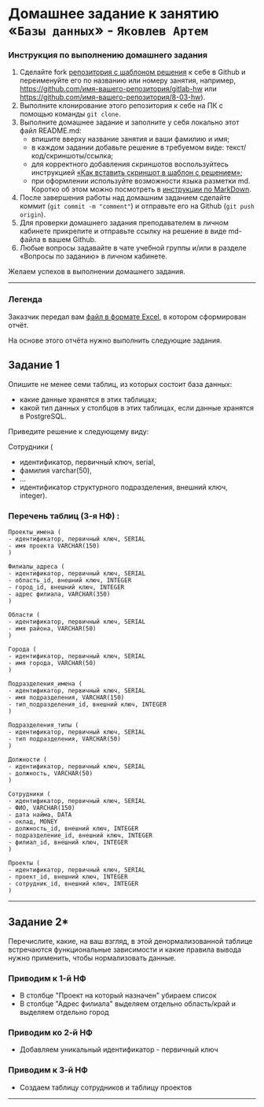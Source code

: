 # Домашнее задание к занятию «`Базы данных`» - `Яковлев Артем`

### Инструкция по выполнению домашнего задания

1. Сделайте fork [репозитория c шаблоном решения](https://github.com/netology-code/sys-pattern-homework) к себе в Github и переименуйте его по названию или номеру занятия, например, https://github.com/имя-вашего-репозитория/gitlab-hw или https://github.com/имя-вашего-репозитория/8-03-hw).
2. Выполните клонирование этого репозитория к себе на ПК с помощью команды `git clone`.
3. Выполните домашнее задание и заполните у себя локально этот файл README.md:
   - впишите вверху название занятия и ваши фамилию и имя;
   - в каждом задании добавьте решение в требуемом виде: текст/код/скриншоты/ссылка;
   - для корректного добавления скриншотов воспользуйтесь инструкцией [«Как вставить скриншот в шаблон с решением»](https://github.com/netology-code/sys-pattern-homework/blob/main/screen-instruction.md);
   - при оформлении используйте возможности языка разметки md. Коротко об этом можно посмотреть в [инструкции по MarkDown](https://github.com/netology-code/sys-pattern-homework/blob/main/md-instruction.md).
4. После завершения работы над домашним заданием сделайте коммит (`git commit -m "comment"`) и отправьте его на Github (`git push origin`).
5. Для проверки домашнего задания преподавателем в личном кабинете прикрепите и отправьте ссылку на решение в виде md-файла в вашем Github.
6. Любые вопросы задавайте в чате учебной группы и/или в разделе «Вопросы по заданию» в личном кабинете.

Желаем успехов в выполнении домашнего задания.

---
### Легенда

Заказчик передал вам [файл в формате Excel](https://github.com/temagraf/subd/blob/main/resources/hw-12-1.xlsx), в котором сформирован отчёт. 

На основе этого отчёта нужно выполнить следующие задания.

## Задание 1

Опишите не менее семи таблиц, из которых состоит база данных:

- какие данные хранятся в этих таблицах;
- какой тип данных у столбцов в этих таблицах, если данные хранятся в PostgreSQL.

Приведите решение к следующему виду:

Сотрудники (

- идентификатор, первичный ключ, serial,
- фамилия varchar(50),
- ...
- идентификатор структурного подразделения, внешний ключ, integer).


### Перечень таблиц (3-я НФ) :
```
Проекты_имена (
- идентификатор, первичный ключ, SERIAL
- имя проекта VARCHAR(150)
)

Филиалы_адреса (
- идентификатор, первичный ключ, SERIAL
- область_id, внешний ключ, INTEGER
- город_id, внешний ключ, INTEGER
- адрес филиала, VARCHAR(350)
)

Области (
- идентификатор, первичный ключ, SERIAL
- имя района, VARCHAR(50)
)

Города (
- идентификатор, первичный ключ, SERIAL
- имя города, VARCHAR(50)
)

Подразделения_имена (
- идентификатор, первичный ключ, SERIAL
- имя подразделения, VARCHAR(150)
- тип_подразделения_id, внешний ключ, INTEGER
)

Подразделения_типы (
- идентификатор, первичный ключ, SERIAL
- тип подразделения, VARCHAR(50)
)

Должности (
- идентификатор, первичный ключ, SERIAL
- должность, VARCHAR(50)
)

Сотрудники (
- идентификатор, первичный ключ, SERIAL
- ФИО, VARCHAR(150)
- дата найма, DATA
- оклад, MONEY
- должность_id, внешний ключ, INTEGER
- подразделение_id, внешний ключ, INTEGER
- филиал_id, внешний ключ, INTEGER
)

Проекты (
- идентификатор, первичный ключ, SERIAL
- проект_id, внешний ключ, INTEGER
- сотрудник_id, внешний ключ, INTEGER
)
```

---
## Задание 2*

Перечислите, какие, на ваш взгляд, в этой денормализованной таблице встречаются функциональные зависимости и какие правила вывода нужно применить, чтобы нормализовать данные.

### Приводим к 1-й НФ
- В столбце "Проект на который назначен" убираем список
- В столбце "Адрес филиала" выделяем отдельно область/край и выделяем отдельно город

### Приводим ко 2-й НФ
- Добавляем уникальный идентификатор - первичный ключ

### Приводим к 3-й НФ
- Создаем таблицу сотрудников и таблицу проектов

---
